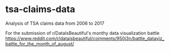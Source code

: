# tsa-claims-data
Analysis of TSA claims data from 2006 to 2017

For the submission of r/DataIsBeautiful's monthy data visualization battle
https://www.reddit.com/r/dataisbeautiful/comments/950j3n/battle_dataviz_battle_for_the_month_of_august/
